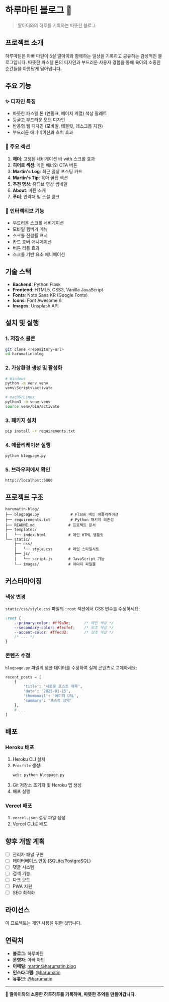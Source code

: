 # 하루마틴 블로그 🌸

> 딸아이와의 하루를 기록하는 따뜻한 블로그

## 프로젝트 소개

하루마틴은 아빠 마틴이 5살 딸아이와 함께하는 일상을 기록하고 공유하는 감성적인 블로그입니다. 
따뜻한 파스텔 톤의 디자인과 부드러운 사용자 경험을 통해 육아의 소중한 순간들을 아름답게 담아냅니다.

## 주요 기능

### ✨ 디자인 특징
- 따뜻한 파스텔 톤 (연핑크, 베이지 계열) 색상 팔레트
- 둥글고 부드러운 모던 디자인
- 반응형 웹 디자인 (모바일, 태블릿, 데스크톱 지원)
- 부드러운 애니메이션과 호버 효과

### 📱 주요 섹션
1. **헤더**: 고정된 네비게이션 바 with 스크롤 효과
2. **히어로 섹션**: 메인 배너와 CTA 버튼
3. **Martin's Log**: 최근 일상 포스팅 카드
4. **Martin's Tip**: 육아 꿀팁 섹션
5. **추천 영상**: 유튜브 영상 썸네일
6. **About**: 마틴 소개
7. **푸터**: 연락처 및 소셜 링크

### 🎯 인터랙티브 기능
- 부드러운 스크롤 네비게이션
- 모바일 햄버거 메뉴
- 스크롤 진행률 표시
- 카드 호버 애니메이션
- 버튼 리플 효과
- 스크롤 기반 요소 애니메이션

## 기술 스택

- **Backend**: Python Flask
- **Frontend**: HTML5, CSS3, Vanilla JavaScript
- **Fonts**: Noto Sans KR (Google Fonts)
- **Icons**: Font Awesome 6
- **Images**: Unsplash API

## 설치 및 실행

### 1. 저장소 클론
```bash
git clone <repository-url>
cd harumatin-blog
```

### 2. 가상환경 생성 및 활성화
```bash
# Windows
python -m venv venv
venv\Scripts\activate

# macOS/Linux
python3 -m venv venv
source venv/bin/activate
```

### 3. 패키지 설치
```bash
pip install -r requirements.txt
```

### 4. 애플리케이션 실행
```bash
python blogpage.py
```

### 5. 브라우저에서 확인
```
http://localhost:5000
```

## 프로젝트 구조

```
harumatin-blog/
├── blogpage.py              # Flask 메인 애플리케이션
├── requirements.txt         # Python 패키지 의존성
├── README.md               # 프로젝트 문서
├── templates/
│   └── index.html          # 메인 HTML 템플릿
└── static/
    ├── css/
    │   └── style.css       # 메인 스타일시트
    ├── js/
    │   └── script.js       # JavaScript 기능
    └── images/             # 이미지 파일들
```

## 커스터마이징

### 색상 변경
`static/css/style.css` 파일의 `:root` 섹션에서 CSS 변수를 수정하세요:

```css
:root {
    --primary-color: #ff9a9e;      /* 메인 색상 */
    --secondary-color: #fecfef;    /* 보조 색상 */
    --accent-color: #ffecd2;       /* 강조 색상 */
    /* ... */
}
```

### 콘텐츠 수정
`blogpage.py` 파일의 샘플 데이터를 수정하여 실제 콘텐츠로 교체하세요:

```python
recent_posts = [
    {
        'title': '새로운 포스트 제목',
        'date': '2025-01-15',
        'thumbnail': '이미지 URL',
        'summary': '포스트 요약'
    },
    # ...
]
```

## 배포

### Heroku 배포
1. Heroku CLI 설치
2. `Procfile` 생성:
   ```
   web: python blogpage.py
   ```
3. Git 저장소 초기화 및 Heroku 앱 생성
4. 배포 실행

### Vercel 배포
1. `vercel.json` 설정 파일 생성
2. Vercel CLI로 배포

## 향후 개발 계획

- [ ] 관리자 패널 구현
- [ ] 데이터베이스 연동 (SQLite/PostgreSQL)
- [ ] 댓글 시스템
- [ ] 검색 기능
- [ ] 다크 모드
- [ ] PWA 지원
- [ ] SEO 최적화

## 라이선스

이 프로젝트는 개인 사용을 위한 것입니다.

## 연락처

- **블로그**: 하루마틴
- **운영자**: 아빠 마틴
- **이메일**: martin@harumatin.blog
- **인스타그램**: [@harumatin](https://instagram.com/harumatin)
- **유튜브**: [@harumatin](https://youtube.com/@harumatin)

---

💝 **딸아이와의 소중한 하루하루를 기록하며, 따뜻한 추억을 만들어갑니다.** 